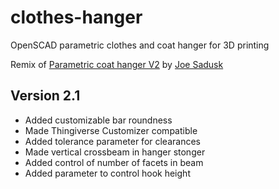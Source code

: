 # clothes-hanger
OpenSCAD parametric clothes and coat hanger for 3D printing

Remix of [Parametric coat hanger V2](https://www.thingiverse.com/thing:20016) by [Joe Sadusk](https://www.thingiverse.com/jsadusk/about)

Version 2.1
-------------
* Added customizable bar roundness
* Made Thingiverse Customizer compatible
* Added tolerance parameter for clearances
* Made vertical crossbeam in hanger stonger
* Added control of number of facets in beam
* Added parameter to control hook height
